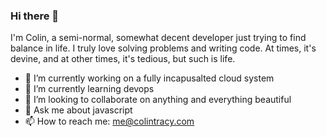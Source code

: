 ### Hi there 👋

I'm Colin, a semi-normal, somewhat decent developer just trying to find balance in life. I truly love solving problems and writing code. At times, it's devine, and at other times, it's tedious, but such is life.

- 🔭 I’m currently working on a fully incapusalted cloud system
- 🌱 I’m currently learning devops
- 👯 I’m looking to collaborate on anything and everything beautiful
- 💬 Ask me about javascript
- 📫 How to reach me: me@colintracy.com
